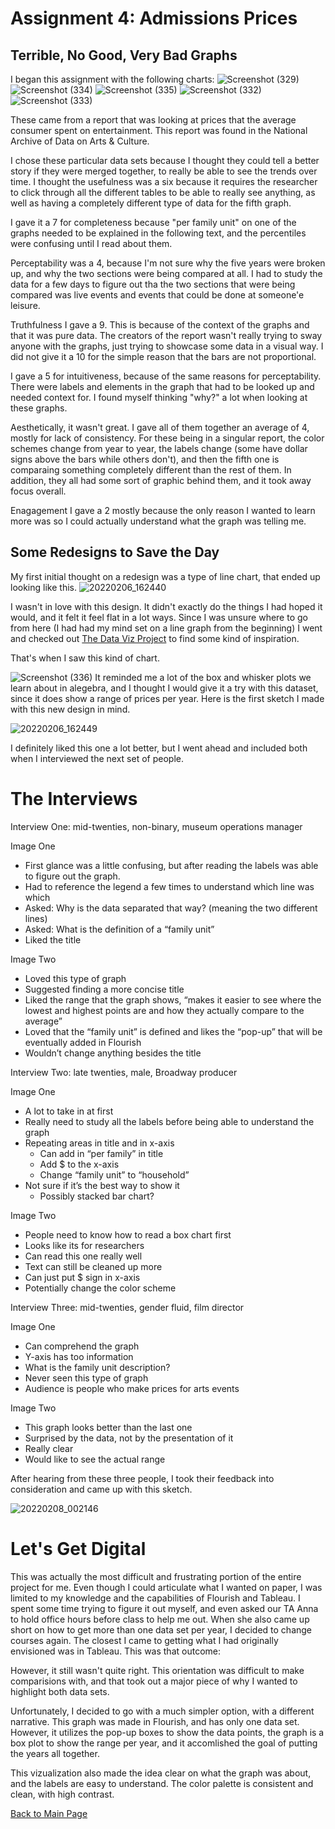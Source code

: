 # Assignment 4: Admissions Prices

## Terrible, No Good, Very Bad Graphs

I began this assignment with the following charts:
![Screenshot (329)](https://user-images.githubusercontent.com/98050576/152919641-7d1a3797-830a-4655-9e46-d259e00c84fd.png)
![Screenshot (334)](https://user-images.githubusercontent.com/98050576/152919666-eb693a58-9901-4d6b-84a7-2db7facb6004.png)
![Screenshot (335)](https://user-images.githubusercontent.com/98050576/152919671-09c5d9ce-32ad-424a-8d0b-e043003a08d6.png)
![Screenshot (332)](https://user-images.githubusercontent.com/98050576/152919685-73a382c1-d22d-4427-ab49-a434b8745e85.png)
![Screenshot (333)](https://user-images.githubusercontent.com/98050576/152919700-233792c6-d6a6-4eba-8d91-05e1507224c3.png)

These came from a report that was looking at prices that the average consumer spent on entertainment. This report was found in the National Archive of Data on Arts & Culture.

I chose these particular data sets because I thought they could tell a better story if they were merged together, to really be able to see the trends over time. I thought the usefulness was a six because it requires the researcher to click through all the different tables to be able to really see anything, as well as having a completely different type of data for the fifth graph.

I gave it a 7 for completeness because "per family unit" on one of the graphs needed to be explained in the following text, and the percentiles were confusing until I read about them.

Perceptability was a 4, because I'm not sure why the five years were broken up, and why the two sections were being compared at all. I had to study the data for a few days to figure out tha the two sections that were being compared was live events and events that could be done at someone'e leisure. 

Truthfulness I gave a 9. This is because of the context of the graphs and that it was pure data. The creators of the report wasn't really trying to sway anyone with the graphs, just trying to showcase some data in a visual way. I did not give it a 10 for the simple reason that the bars are not proportional.

I gave a 5 for intuitiveness, because of the same reasons for perceptability. There were labels and elements in the graph that had to be looked up and needed context for. I found myself thinking "why?" a lot when looking at these graphs. 

Aesthetically, it wasn't great. I gave all of them together an average of 4, mostly for lack of consistency. For these being in a singular report, the color schemes change from year to year, the labels change (some have dollar signs above the bars while others don't), and then the fifth one is comparaing something completely different than the rest of them. In addition, they all had some sort of graphic behind them, and it took away focus overall. 

Enagagement I gave a 2 mostly because the only reason I wanted to learn more was so I could actually understand what the graph was telling me.

## Some Redesigns to Save the Day

My first initial thought on a redesign was a type of line chart, that ended up looking like this. 
![20220206_162440](https://user-images.githubusercontent.com/98050576/152923391-8f6e79dd-c250-43a9-a2c2-3d63094fc950.jpg)

I wasn't in love with this design. It didn't exactly do the things I had hoped it would, and it felt it feel flat in a lot ways. Since I was unsure where to go from here (I had had my mind set on a line graph from the beginning) I went and checked out [The Data Viz Project](/https://datavizproject.com/) to find some kind of inspiration. 

That's when I saw this kind of chart.

![Screenshot (336)](https://user-images.githubusercontent.com/98050576/152923868-4ec63c75-0d90-41c7-a9ab-4d38c0162fb8.png)
It reminded me a lot of the box and whisker plots we learn about in alegebra, and I thought I would give it a try with this dataset, since it does show a range of prices per year.
Here is the first sketch I made with this new design in mind. 

![20220206_162449](https://user-images.githubusercontent.com/98050576/152923999-248ce8da-fb69-4039-a07a-4fc59bc24c5c.jpg)

I definitely liked this one a lot better, but I went ahead and included both when I interviewed the next set of people.

# The Interviews

Interview One: mid-twenties, non-binary, museum operations manager

Image One
- First glance was a little confusing, but after reading the labels was able to figure out the graph.
- Had to reference the legend a few times to understand which line was which
- Asked: Why is the data separated that way? (meaning the two different lines)
- Asked: What is the definition of a “family unit”
- Liked the title 

Image Two
- Loved this type of graph
- Suggested finding a more concise title
- Liked the range that the graph shows, “makes it easier to see where the lowest and highest points are and how they actually compare to the average”
- Loved that the “family unit” is defined and likes the “pop-up” that will be eventually added in Flourish
- Wouldn’t change anything besides the title


Interview Two: late twenties, male, Broadway producer

Image One
- A lot to take in at first
- Really need to study all the labels before being able to understand the graph
- Repeating areas in title and in x-axis
	- Can add in “per family” in title
	- Add $ to the x-axis
	- Change “family unit” to “household”
- Not sure if it’s the best way to show it
	- Possibly stacked bar chart? 

Image Two
- People need to know how to read a box chart first
- Looks like its for researchers
- Can read this one really well
- Text can still be cleaned up more
- Can just put $ sign in x-axis
- Potentially change the color scheme


Interview Three: mid-twenties, gender fluid, film director

Image One
- Can comprehend the graph
- Y-axis has too information
- What is the family unit description?
- Never seen this type of graph
- Audience is people who make prices for arts events

Image Two
- This graph looks better than the last one
- Surprised by the data, not by the presentation of it
- Really clear
- Would like to see the actual range

After hearing from these three people, I took their feedback into consideration and came up with this sketch.

![20220208_002146](https://user-images.githubusercontent.com/98050576/152924484-14f015ae-34d4-45b8-9c20-bf2b6e282cc7.jpg)

# Let's Get Digital

This was actually the most difficult and frustrating portion of the entire project for me. Even though I could articulate what I wanted on paper, I was limited to my knowledge and the capabilities of Flourish and Tableau. I spent some time trying to figure it out myself, and even asked our TA Anna to hold office hours before class to help me out. When she also came up short on how to get more than one data set per year, I decided to change courses again. 
The closest I came to getting what I had originally envisioned was in Tableau. This was that outcome:
<div class='tableauPlaceholder' id='viz1644298968451' style='position: relative'><object class='tableauViz'  style='display:none;'><param name='host_url' value='https%3A%2F%2Fpublic.tableau.com%2F' /> <param name='embed_code_version' value='3' /> <param name='site_root' value='' /><param name='name' value='Assignment4_Graph&#47;Sheet1' /><param name='tabs' value='no' /><param name='toolbar' value='yes' /><param name='animate_transition' value='yes' /><param name='display_static_image' value='yes' /><param name='display_spinner' value='yes' /><param name='display_overlay' value='yes' /><param name='display_count' value='yes' /><param name='language' value='en-US' /><param name='filter' value='publish=yes' /></object></div>                
<script type='text/javascript'>                    
  var divElement = document.getElementById('viz1644298968451');                    
  var vizElement = divElement.getElementsByTagName('object')[0];                    
  vizElement.style.width='100%';
  vizElement.style.height=(divElement.offsetWidth*0.75)+'px';                    
  var scriptElement = document.createElement('script');                    
  scriptElement.src = 'https://public.tableau.com/javascripts/api/viz_v1.js';                    
  vizElement.parentNode.insertBefore(scriptElement, vizElement);                
</script>

However, it still wasn't quite right. This orientation was difficult to make comparisions with, and that took out a major piece of why I wanted to highlight both data sets. 

Unfortunately, I decided to go with a much simpler option, with a different narrative. This graph was made in Flourish, and has only one data set. However, it utilizes the pop-up boxes to show the data points, the graph is a box plot to show the range per year, and it accomlished the goal of putting the years all together. 

<div class="flourish-embed flourish-scatter" data-src="visualisation/8626972"><script src="https://public.flourish.studio/resources/embed.js"></script></div>

This vizualization also made the idea clear on what the graph was about, and the labels are easy to understand. The color palette is consistent and clean, with high contrast. 

[Back to Main Page](/README.md)
